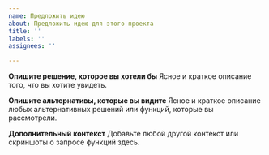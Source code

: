 ```yaml
---
name: Предложить идею
about: Предложить идею для этого проекта
title: ''
labels: ''
assignees: ''

---
```


**Опишите решение, которое вы хотели бы**
Ясное и краткое описание того, что вы хотите увидеть.

**Опишите альтернативы, которые вы видите**
Ясное и краткое описание любых альтернативных решений или функций, которые вы рассмотрели.

**Дополнительный контекст**
Добавьте любой другой контекст или скриншоты о запросе функций здесь.
